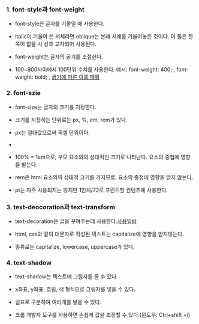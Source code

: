 ### 1. font-style과 font-weight
- font-style은 글자를 기울일 때 사용한다.
- italic이 기울여 쓴 서체라면 oblique는 본래 서체를 기울여놓은 것이다. 이 둘은 한쪽이 없을 시 상호 교차되어 사용된다.

- font-weight는 글자의 굵기를 조절한다.
- 100~900사이에서 100단위 수치를 사용한다. 예시: font-weight: 400; , font-weight: bold; ,
[굵기에 따른 이름 매핑](https://developer.mozilla.org/ko/docs/Web/CSS/font-weight#%EC%9D%BC%EB%B0%98%EC%A0%81%EC%9D%B8_%EA%B0%80%EC%A4%91%EC%B9%98_%EC%9D%B4%EB%A6%84_%EB%A7%A4%ED%95%91)

### 2. font-szie
- font-size는 글자의 크기를 지정한다.

- 크기를 지정하는 단위로는 px, %, em, rem가 있다.

- px는 절대값으로써 픽셀 단위이다.
-
- 100% = 1em으로, 부모 요소와의 상대적인 크기로 나타난다. 요소의 중첩에 영향을 받는다.

- rem은 html 요소와의 상대적 크기를 가지므로, 요소의 중첩에 영향을 받지 않는다.
 
- pt는 자주 사용되지는 않지만 1인치/72로 프린트할 컨텐츠에 사용한다.

### 3. text-deocoration과 text-transform
- text-decoration은 글을 꾸며주는데 사용한다.[사용일람](https://developer.mozilla.org/en-US/docs/Web/CSS/text-decoration)
 
- html, css와 같이 대문자로 작성된 텍스트는 capitalize에 영향을 받지않는다. 

- 종류로는 capitalize, lowercase, uppercase가 있다.

### 4. text-shadow
- text-shadow는 텍스트에 그림자를 줄 수 있다.

- x좌표, y좌표, 흐림, 색 형식으로 그림자를 넣을 수 있다.
- 쉼표로 구분하여 여러개를 넣을 수 있다.
- 크롬 개발자 도구를 사용하면 손쉽게 값을 조정할 수 있다.(윈도우: Ctrl+shift +i)
